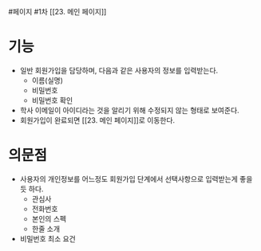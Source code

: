 #페이지 #1차 
[[23. 메인 페이지]]

# 기능
- 일반 회원가입을 담당하며, 다음과 같은 사용자의 정보를 입력받는다.
	- 이름(실명)
	- 비밀번호
	- 비밀번호 확인
- 학사 이메일이 아이디라는 것을 알리기 위해 수정되지 않는 형태로 보여준다.
- 회원가입이 완료되면 [[23. 메인 페이지]]로 이동한다.

# 의문점
- 사용자의 개인정보를 어느정도 회원가입 단계에서 선택사항으로 입력받는게 좋을 듯 하다.
	- 관심사
	- 전화번호
	- 본인의 스펙
	- 한줄 소개
- 비밀번호 최소 요건